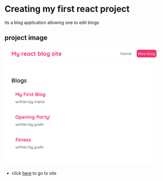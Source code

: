 # Creating my first react project

its a blog application allowing one to edit blogs

## project image
![](image.png)
- click [here](https://learning-react-ruddy-zeta.vercel.app/) to go to site

